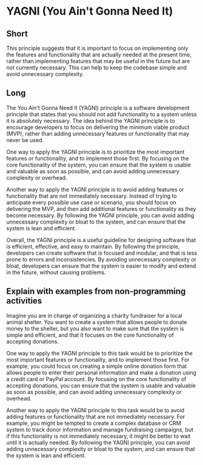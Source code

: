 # YAGNI (You Ain't Gonna Need It)
## Short
This principle suggests that it is important to focus on implementing only the features and functionality that are actually needed at the present time, rather than implementing features that may be useful in the future but are not currently necessary. This can help to keep the codebase simple and avoid unnecessary complexity.
## Long
The You Ain't Gonna Need It (YAGNI) principle is a software development principle that states that you should not add functionality to a system unless it is absolutely necessary. The idea behind the YAGNI principle is to encourage developers to focus on delivering the minimum viable product (MVP), rather than adding unnecessary features or functionality that may never be used.

One way to apply the YAGNI principle is to prioritize the most important features or functionality, and to implement those first. By focusing on the core functionality of the system, you can ensure that the system is usable and valuable as soon as possible, and can avoid adding unnecessary complexity or overhead.

Another way to apply the YAGNI principle is to avoid adding features or functionality that are not immediately necessary. Instead of trying to anticipate every possible use case or scenario, you should focus on delivering the MVP, and then add additional features or functionality as they become necessary. By following the YAGNI principle, you can avoid adding unnecessary complexity or bloat to the system, and can ensure that the system is lean and efficient.

Overall, the YAGNI principle is a useful guideline for designing software that is efficient, effective, and easy to maintain. By following the principle, developers can create software that is focused and modular, and that is less prone to errors and inconsistencies. By avoiding unnecessary complexity or bloat, developers can ensure that the system is easier to modify and extend in the future, without causing problems.
## Explain with examples from non-programming activities
Imagine you are in charge of organizing a charity fundraiser for a local animal shelter. You want to create a system that allows people to donate money to the shelter, but you also want to make sure that the system is simple and efficient, and that it focuses on the core functionality of accepting donations.

One way to apply the YAGNI principle to this task would be to prioritize the most important features or functionality, and to implement those first. For example, you could focus on creating a simple online donation form that allows people to enter their personal information and make a donation using a credit card or PayPal account. By focusing on the core functionality of accepting donations, you can ensure that the system is usable and valuable as soon as possible, and can avoid adding unnecessary complexity or overhead.

Another way to apply the YAGNI principle to this task would be to avoid adding features or functionality that are not immediately necessary. For example, you might be tempted to create a complex database or CRM system to track donor information and manage fundraising campaigns, but if this functionality is not immediately necessary, it might be better to wait until it is actually needed. By following the YAGNI principle, you can avoid adding unnecessary complexity or bloat to the system, and can ensure that the system is lean and efficient.
